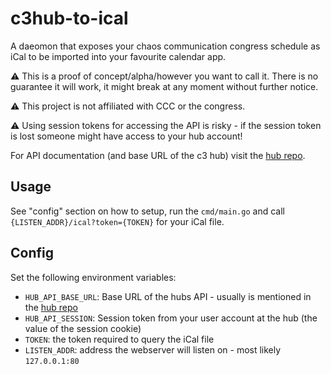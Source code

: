 # c3hub-to-ical

A daeomon that exposes your chaos communication congress schedule as iCal to be imported into your favourite calendar app.

⚠️ This is a proof of concept/alpha/however you want to call it. There is no guarantee it will work, it might break at any moment without further notice.

⚠️ This project is not affiliated with CCC or the congress.

⚠️ Using session tokens for accessing the API is risky - if the session token is lost someone might have access to your hub account!

For API documentation (and base URL of the c3 hub) visit the [hub repo](https://git.cccv.de/hub/hub).

## Usage

See "config" section on how to setup, run the `cmd/main.go` and call `{LISTEN_ADDR}/ical?token={TOKEN}` for your iCal file.

## Config

Set the following environment variables:

* `HUB_API_BASE_URL`: Base URL of the hubs API - usually is mentioned in the [hub repo](https://git.cccv.de/hub/hub)
* `HUB_API_SESSION`: Session token from your user account at the hub (the value of the session cookie)
* `TOKEN`: the token required to query the iCal file 
* `LISTEN_ADDR`: address the webserver will listen on - most likely `127.0.0.1:80`
